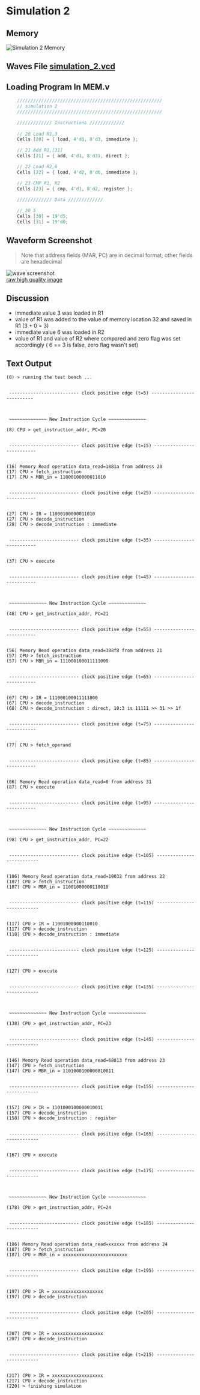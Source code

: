 # Simulation 2

## Memory

![Simulation 2 Memory](img/simulation_2_memory.png)

## Waves File [simulation_2.vcd](./modules/simulation_2.vcd)

## Loading Program In MEM.v

```verilog
    //////////////////////////////////////////////////////
    // simulation 2
    //////////////////////////////////////////////////////

    ///////////// Instructions /////////////
    
    // 20 Load R1,3
    Cells [20] = { load, 4'd1, 8'd3, immediate };

    // 21 Add R1,[31]
    Cells [21] = { add, 4'd1, 8'd31, direct };

    // 22 Load R2,6
    Cells [22] = { load, 4'd2, 8'd6, immediate };

    // 23 CMP R1, R2
    Cells [23] = { cmp, 4'd1, 8'd2, register };

    ///////////// Data /////////////
    
    // 30 5
    Cells [30] = 19'd5;
    Cells [31] = 19'd0;
```

## Waveform Screenshot

> Note that address fields (MAR, PC) are in decimal format, other fields are hexadecimal

![wave screenshot](img/simulation_2_screenshot.png)    
[raw high quality image](https://raw.githubusercontent.com/ibraheemalayan/Simple_Computer_Verilog_Part_2/master/img/simulation_2_screenshot.png)


## Discussion 

* immediate value 3 was loaded in R1
* value of R1 was added to the value of memory location 32 and saved in R1 (3 + 0 = 3)
* immediate value 6 was loaded in R2
* value of R1 and value of R2 where compared and zero flag was set accordingly ( 6 == 3 is false, zero flag wasn't set)

## Text Output

```
(0) > running the test bench ...


 -------------------------- clock positive edge (t=5) --------------------------



 ~~~~~~~~~~~~~~ New Instruction Cycle ~~~~~~~~~~~~~~

(8) CPU > get_instruction_addr, PC=20


 -------------------------- clock positive edge (t=15) --------------------------


(16) Memory Read operation data_read=1881a from address 20
(17) CPU > fetch_instruction
(17) CPU > MBR_in = 11000100000011010


 -------------------------- clock positive edge (t=25) --------------------------


(27) CPU > IR = 11000100000011010
(27) CPU > decode_instruction
(28) CPU > decode_instruction : immediate


 -------------------------- clock positive edge (t=35) --------------------------


(37) CPU > execute


 -------------------------- clock positive edge (t=45) --------------------------



 ~~~~~~~~~~~~~~ New Instruction Cycle ~~~~~~~~~~~~~~

(48) CPU > get_instruction_addr, PC=21


 -------------------------- clock positive edge (t=55) --------------------------


(56) Memory Read operation data_read=388f8 from address 21
(57) CPU > fetch_instruction
(57) CPU > MBR_in = 111000100011111000


 -------------------------- clock positive edge (t=65) --------------------------


(67) CPU > IR = 111000100011111000
(67) CPU > decode_instruction
(68) CPU > decode_instruction : direct, 10:3 is 11111 >> 31 >> 1f


 -------------------------- clock positive edge (t=75) --------------------------


(77) CPU > fetch_operand


 -------------------------- clock positive edge (t=85) --------------------------


(86) Memory Read operation data_read=0 from address 31
(87) CPU > execute


 -------------------------- clock positive edge (t=95) --------------------------



 ~~~~~~~~~~~~~~ New Instruction Cycle ~~~~~~~~~~~~~~

(98) CPU > get_instruction_addr, PC=22


 -------------------------- clock positive edge (t=105) --------------------------


(106) Memory Read operation data_read=19032 from address 22
(107) CPU > fetch_instruction
(107) CPU > MBR_in = 11001000000110010


 -------------------------- clock positive edge (t=115) --------------------------


(117) CPU > IR = 11001000000110010
(117) CPU > decode_instruction
(118) CPU > decode_instruction : immediate


 -------------------------- clock positive edge (t=125) --------------------------


(127) CPU > execute


 -------------------------- clock positive edge (t=135) --------------------------



 ~~~~~~~~~~~~~~ New Instruction Cycle ~~~~~~~~~~~~~~

(138) CPU > get_instruction_addr, PC=23


 -------------------------- clock positive edge (t=145) --------------------------


(146) Memory Read operation data_read=68813 from address 23
(147) CPU > fetch_instruction
(147) CPU > MBR_in = 1101000100000010011


 -------------------------- clock positive edge (t=155) --------------------------


(157) CPU > IR = 1101000100000010011
(157) CPU > decode_instruction
(158) CPU > decode_instruction : register


 -------------------------- clock positive edge (t=165) --------------------------


(167) CPU > execute


 -------------------------- clock positive edge (t=175) --------------------------



 ~~~~~~~~~~~~~~ New Instruction Cycle ~~~~~~~~~~~~~~

(178) CPU > get_instruction_addr, PC=24


 -------------------------- clock positive edge (t=185) --------------------------


(186) Memory Read operation data_read=xxxxxx from address 24
(187) CPU > fetch_instruction
(187) CPU > MBR_in = xxxxxxxxxxxxxxxxxxxxxxxx


 -------------------------- clock positive edge (t=195) --------------------------


(197) CPU > IR = xxxxxxxxxxxxxxxxxxx
(197) CPU > decode_instruction


 -------------------------- clock positive edge (t=205) --------------------------


(207) CPU > IR = xxxxxxxxxxxxxxxxxxx
(207) CPU > decode_instruction


 -------------------------- clock positive edge (t=215) --------------------------


(217) CPU > IR = xxxxxxxxxxxxxxxxxxx
(217) CPU > decode_instruction
(220) > finishing simulation
```